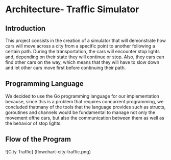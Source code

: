 Architecture- Traffic Simulator
====================================

Introduction
----------------------
This project consists in the creation of a simulator that will demonstrate how cars will move across a city
from a specific point to another following a certain path. During the transportation, the cars will encounter
stop lights and, depending on their state they will continue or stop. Also, they cars can find other cars on
the way, which means that they will have to slow down and let other cars move first before continuing their path.

Programming Language
----------------------
We decided to use the Go programming language for our implementation because, since this is a problem that requires 
concurrent programming, we concluded thatmany of the tools that the language provides such as structs, goroutines and 
channels would be fundamental to manage not only the movement ofthe cars, but also the communication between them as well 
as the behavior of stop lights.

Flow of the Program
----------------------
![City Traffic] (flowchart-city-traffic.png)

